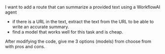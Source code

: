 I want to add a route that can summarize a provided text using a WorkflowAI agent

- if there is a URL in the text, extract the text from the URL to be able to write an accurate summary.
- find a model that works well for this task and is cheap.

After modifying the code, give me 3 options (models) from choose from with pros and cons.
